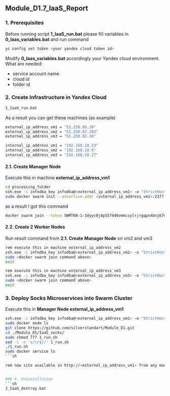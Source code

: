 
## Module_D1.7_IaaS_Report

### 1.	Prerequisites
Before running script **1_IaaS_run.bat** please fill variables in **0_Iaas_variables.bat** and run command 

```sh
yc config set token <your yandex cloud token id>
```

Modify **0_Iaas_variables.bat** accordingly your Yandex cloud environment. What are needed:
* service account name
* cloud id
* folder id

### 2. Create Infrastructure in Yandex Cloud

```sh
1_IaaS_run.bat
```

As a result you can get these machines (as example)
```sh
external_ip_address_vm1 = "51.250.88.39"
external_ip_address_vm2 = "51.250.87.203"
external_ip_address_vm3 = "51.250.82.38"

internal_ip_address_vm1 = "192.168.10.23"
internal_ip_address_vm2 = "192.168.10.9"
internal_ip_address_vm3 = "192.168.10.27"
```

#### 2.1. Create Manager Node
Execute this in machine **external_ip_address_vm1**
```sh
cd processing_folder
ssh.exe -i infodba_key infodba@<external_ip_address_vm1> -o "StrictHostKeyChecking no" 
sudo docker swarm init --advertise-addr <internal_ip_address_vm1>:2377
```
as a result I got this command
```sh
docker swarm join --token SWMTKN-1-3dyyc0jdp557440vmmcsylrjrgqpn4bnj67eqk0grw1nqugv7i-4q1u4ev6j2e9y7c9quic1xj0b 192.168.10.23:2377
```


#### 2.2. Create 2 Worker Nodes
Run result command from **2.1. Create Manager Node** on vm2 and vm3

```sh
rem execute this in machine external_ip_address_vm2
ssh.exe -i infodba_key infodba@<external_ip_address_vm2> -o "StrictHostKeyChecking no"
sudo <docker swarm join command above>
exit

rem execute this in machine external_ip_address_vm3
ssh.exe -i infodba_key infodba@<external_ip_address_vm3> -o "StrictHostKeyChecking no"
sudo <docker swarm join command above>
exit
```

### 3. Deploy Socks Microservices into Swarm Cluster
Execute this in **Manager Node external_ip_address_vm1**

```sh
ssh.exe -i infodba_key infodba@<external_ip_address_vm1> -o "StrictHostKeyChecking no" 
sudo docker node ls
git clone https://github.com/silverstandart/Module_D1.git
cd ./Module_D1/IaaS_socks/
sudo chmod 777 1_run.sh
sed -i -e 's/\r$//' 1_run.sh
./1_run.sh
sudo docker service ls
```sh

rem now site available in http://<external_ip_address_vm1> from any machine


### 4. Uninstallation
```sh
2_IaaS_destroy.bat
```
